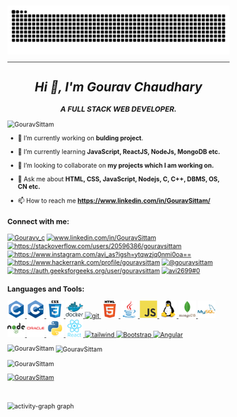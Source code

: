 


<!-- Snake Eating Contribution Stat -->
<div>
<img src="https://raw.githubusercontent.com/GouravSittam/GouravSittam/output/snake.svg" alt="Snake animation" />
</div><hr>

<h1 align="center"><i>Hi 👋, I'm Gourav Chaudhary</i></h1>
<h3 align="center"><i>A FULL STACK WEB DEVELOPER.</i></h3>

<!-- Views -->
<p align="left"> <img src="https://komarev.com/ghpvc/?username=GouravSittam&label=Profile%20views&color=0e75b6&style=flat" alt="GouravSittam" /> </p>

- 🔭 I’m currently working on **bulding project**.

- 🌱 I’m currently learning **JavaScript, ReactJS, NodeJs, MongoDB etc.**

- 👯 I’m looking to collaborate on **my projects which I am working on.**

- 💬 Ask me about **HTML, CSS, JavaScript, Nodejs, C, C++, DBMS, OS, CN etc.**

- 📫 How to reach me **https://www.linkedin.com/in/GouravSittam/**


<h3 align="left">Connect with me:</h3>
<p align="left">
<a href="https://twitter.com/Gouravv_c" target="_blank"><img align="center" src="https://raw.githubusercontent.com/rahuldkjain/github-profile-readme-generator/master/src/images/icons/Social/twitter.svg" alt="Gouravv_c" height="30" width="40" /></a>
<a href="https://www.linkedin.com/in/GouravSittam/" target="_blank"><img align="center" src="https://raw.githubusercontent.com/rahuldkjain/github-profile-readme-generator/master/src/images/icons/Social/linked-in-alt.svg" alt="www.linkedin.com/in/GouravSittam" height="30" width="40" /></a>
<a href="https://stackoverflow.com/users/20612196/gouravsittam" target="_blank"><img align="center" src="https://raw.githubusercontent.com/rahuldkjain/github-profile-readme-generator/master/src/images/icons/Social/stack-overflow.svg" alt="https://stackoverflow.com/users/20596386/gouravsittam" height="30" width="40" /></a>
<a href="https://www.instagram.com/Gouravv.c?igsh=ytqwzjq0nmi0oa==" target="_blank"><img align="center" src="https://raw.githubusercontent.com/rahuldkjain/github-profile-readme-generator/master/src/images/icons/Social/instagram.svg" alt="https://www.instagram.com/avi_as?igsh=ytqwzjq0nmi0oa==" height="30" width="40" /></a>
<a href="https://www.hackerrank.com/profile/gouravsittam" target="_blank"><img align="center" src="https://raw.githubusercontent.com/rahuldkjain/github-profile-readme-generator/master/src/images/icons/Social/hackerrank.svg" alt="https://www.hackerrank.com/profile/gouravsittam" height="30" width="40" /></a>
<a href="https://www.hackerearth.com/@gouravsittam" target="_blank"><img align="center" src="https://raw.githubusercontent.com/rahuldkjain/github-profile-readme-generator/master/src/images/icons/Social/hackerearth.svg" alt="@gouravsittam" height="30" width="40" /></a>
<a href="https://auth.geeksforgeeks.org/user/gouravsittam" target="_blank"><img align="center" src="https://raw.githubusercontent.com/rahuldkjain/github-profile-readme-generator/master/src/images/icons/Social/geeks-for-geeks.svg" alt="https://auth.geeksforgeeks.org/user/gouravsittam" height="30" width="40" /></a>
<a href="https://discord.gg/avi2699#0" target="blank"><img align="center" src="https://raw.githubusercontent.com/rahuldkjain/github-profile-readme-generator/master/src/images/icons/Social/discord.svg" alt="avi2699#0" height="30" width="40" /></a>
</p>

<h3 align="left">Languages and Tools:</h3>
<!-- <p align="left"> <a href="https://developer.android.com" target="_blank" rel="noreferrer"> <img src="https://raw.githubusercontent.com/devicons/devicon/master/icons/android/android-original-wordmark.svg" alt="android" width="40" height="40"/> </a>  <a href="https://aws.amazon.com" target="_blank" rel="noreferrer"> <img src="https://raw.githubusercontent.com/devicons/devicon/master/icons/amazonwebservices/amazonwebservices-original-wordmark.svg" alt="aws" width="40" height="40"/> </a> <a href="https://getbootstrap.com" target="_blank" rel="noreferrer"> <img src="https://raw.githubusercontent.com/devicons/devicon/master/icons/bootstrap/bootstrap-plain-wordmark.svg" alt="bootstrap" width="40" height="40"/> </a> --> <a href="https://www.cprogramming.com/" target="_blank" rel="noreferrer"> <img src="https://raw.githubusercontent.com/devicons/devicon/master/icons/c/c-original.svg" alt="c" width="40" height="40"/> </a> <a href="https://www.w3schools.com/cpp/" target="_blank" rel="noreferrer"> <img src="https://raw.githubusercontent.com/devicons/devicon/master/icons/cplusplus/cplusplus-original.svg" alt="cplusplus" width="40" height="40"/> </a> <a href="https://www.w3schools.com/css/" target="_blank" rel="noreferrer"> <img src="https://raw.githubusercontent.com/devicons/devicon/master/icons/css3/css3-original-wordmark.svg" alt="css3" width="40" height="40"/> </a> <a href="https://www.docker.com/" target="_blank" rel="noreferrer"> <img src="https://raw.githubusercontent.com/devicons/devicon/master/icons/docker/docker-original-wordmark.svg" alt="docker" width="40" height="40"/> </a> <a href="https://git-scm.com/" target="_blank" rel="noreferrer"> <img src="https://www.vectorlogo.zone/logos/git-scm/git-scm-icon.svg" alt="git" width="40" height="40"/> </a> <a href="https://www.w3.org/html/" target="_blank" rel="noreferrer"> <img src="https://raw.githubusercontent.com/devicons/devicon/master/icons/html5/html5-original-wordmark.svg" alt="html5" width="40" height="40"/> </a> <a href="https://www.java.com" target="_blank" rel="noreferrer"> <img src="https://raw.githubusercontent.com/devicons/devicon/master/icons/java/java-original.svg" alt="java" width="40" height="40"/> </a> <a href="https://developer.mozilla.org/en-US/docs/Web/JavaScript" target="_blank" rel="noreferrer"> <img src="https://raw.githubusercontent.com/devicons/devicon/master/icons/javascript/javascript-original.svg" alt="javascript" width="40" height="40"/> </a> <a href="https://www.linux.org/" target="_blank" rel="noreferrer"> <img src="https://raw.githubusercontent.com/devicons/devicon/master/icons/linux/linux-original.svg" alt="linux" width="40" height="40"/> </a> <a href="https://www.mongodb.com/" target="_blank" rel="noreferrer"> <img src="https://raw.githubusercontent.com/devicons/devicon/master/icons/mongodb/mongodb-original-wordmark.svg" alt="mongodb" width="40" height="40"/> </a> <a href="https://www.mysql.com/" target="_blank" rel="noreferrer"> <img src="https://raw.githubusercontent.com/devicons/devicon/master/icons/mysql/mysql-original-wordmark.svg" alt="mysql" width="40" height="40"/> </a> <a href="https://nodejs.org" target="_blank" rel="noreferrer"> <img src="https://raw.githubusercontent.com/devicons/devicon/master/icons/nodejs/nodejs-original-wordmark.svg" alt="nodejs" width="40" height="40"/> </a> <a href="https://www.oracle.com/" target="_blank" rel="noreferrer"> <img src="https://raw.githubusercontent.com/devicons/devicon/master/icons/oracle/oracle-original.svg" alt="oracle" width="40" height="40"/> </a> <a href="https://www.python.org" target="_blank" rel="noreferrer"> <img src="https://raw.githubusercontent.com/devicons/devicon/master/icons/python/python-original.svg" alt="python" width="40" height="40"/> </a> <a href="https://reactjs.org/" target="_blank" rel="noreferrer"> <img src="https://raw.githubusercontent.com/devicons/devicon/master/icons/react/react-original-wordmark.svg" alt="react" width="40" height="40"/> </a> <a href="https://tailwindcss.com/" target="_blank" rel="noreferrer"> <img src="https://www.vectorlogo.zone/logos/tailwindcss/tailwindcss-icon.svg" alt="tailwind" width="40" height="40"/> </a> 
<a href="https://getbootstrap.com/" target="_blank" rel="noreferrer">
  <img src="https://upload.wikimedia.org/wikipedia/commons/thumb/b/b2/Bootstrap_logo.svg/2560px-Bootstrap_logo.svg.png" alt="Bootstrap" width="40" height="40"/>
</a>  <a href="https://angular.io/" target="_blank" rel="noreferrer">
  <img src="https://angular.io/assets/images/logos/angular/angular.svg" alt="Angular" width="60" height="50"/>
</a>


</p>

<p><img align="left" src="https://github-readme-stats.vercel.app/api/top-langs?username=GouravSittam&show_icons=true&theme=radical&locale=en&layout=compact" alt="GouravSittam" /></p>

<p>&nbsp;<img align="center" src="https://github-readme-stats.vercel.app/api?username=GouravSittam&theme=radical&show_icons=true&locale=en" alt="GouravSittam" /></p>

 <p><img align="center" src="https://github-readme-streak-stats.herokuapp.com/?user=GouravSittam&theme=radical&" alt="GouravSittam" /></p> 

  <p align="left"> <a href="https://github.com/ryo-ma/github-profile-trophy"><img src="https://github-profile-trophy.vercel.app/?username=GouravSittam&theme=radical&" alt="GouravSittam" /></a> </p>


<!-- contribution Stats -->
<br><br>
  <img src="https://github-readme-activity-graph.vercel.app/graph?username=GouravSittam&radius=16&theme=redical&area=true&order=5" height="300" alt="activity-graph graph"  />
</div>
